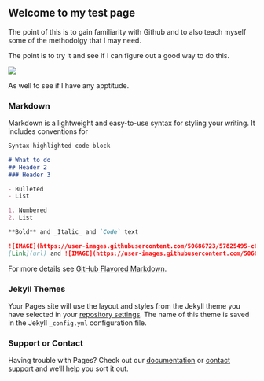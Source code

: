 ## Welcome to my test page

The point of this is to gain familiarity with Github and to also teach myself some of the methodolgy that I may need.

The point is to try it and see if I can figure out a good way to do this.

![](https://www.google.com/search?q=puppy+images+png&rlz=1C1CHBF_enUS743US743&tbm=isch&source=iu&ictx=1&fir=Taask_1HjuyTnM%253A%252CFOYqpLjAJneh9M%252C_&vet=1&usg=AI4_-kRBab-qveKw9cHB7fGWSkjzMNttuQ&sa=X&ved=2ahUKEwjzvu_-lp_iAhVCMawKHQk-A9sQ9QEwAHoECAcQBA#imgrc=Taask_1HjuyTnM:)


As well to see if I have any apptitude.

### Markdown

Markdown is a lightweight and easy-to-use syntax for styling your writing. It includes conventions for

```markdown
Syntax highlighted code block

# What to do
## Header 2
### Header 3

- Bulleted
- List

1. Numbered
2. List

**Bold** and _Italic_ and `Code` text

![IMAGE](https://user-images.githubusercontent.com/50686723/57825495-c65e1400-7764-11e9-9c5f-3bfbd6a1fe72.jpg)
[Link](url) and ![IMAGE](https://user-images.githubusercontent.com/50686723/57825495-c65e1400-7764-11e9-9c5f-3bfbd6a1fe72.jpg)
```

For more details see [GitHub Flavored Markdown](https://guides.github.com/features/mastering-markdown/).

### Jekyll Themes

Your Pages site will use the layout and styles from the Jekyll theme you have selected in your [repository settings](https://github.com/Jussy23/http-jussy23.github.io-/settings). The name of this theme is saved in the Jekyll `_config.yml` configuration file.

### Support or Contact

Having trouble with Pages? Check out our [documentation](https://help.github.com/categories/github-pages-basics/) or [contact support](https://github.com/contact) and we’ll help you sort it out.
